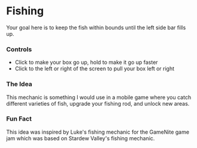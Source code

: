 # Fishing

Your goal here is to keep the fish within bounds until the left side bar fills up.

### Controls
- Click to make your box go up, hold to make it go up faster
- Click to the left or right of the screen to pull your box left or right


### The Idea
This mechanic is something I would use in a mobile game where you catch 
different varieties of fish, upgrade your fishing rod, and unlock new areas.


### Fun Fact
This idea was inspired by Luke's fishing mechanic for the GameNite game jam 
which was based on Stardew Valley's fishing mechanic.
